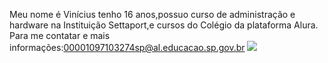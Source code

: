 Meu nome é Vinícius tenho 16 anos,possuo curso de administração e hardware na Instituição Settaport,e cursos do Colégio da plataforma Alura.
Para me contatar e mais informações:00001097103274sp@al.educacao.sp.gov.br
![](https://itunes.apple.com/app/apple-store/id917932200?pt=39040802&ct=Media1GIFV2&mt=8)
